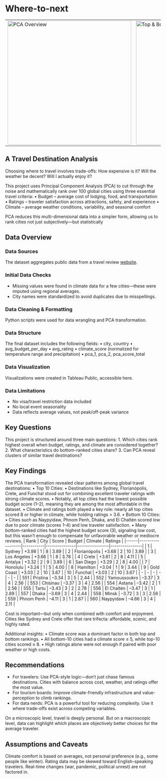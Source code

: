 # Where-to-next

<table>
  <tr>
    <td><img src="tableau/overview.jpg" alt="PCA Overview" width="400"/></td>
    <td><img src="tableau/destination_breakdown.jpg" alt="Top & Bottom Cities" width="400"/></td>
  </tr>
</table>

## A Travel Destination Analysis

Choosing where to travel involves trade-offs: How expensive is it? Will the weather be decent? Will I actually enjoy it?

This project uses Principal Component Analysis (PCA) to cut through the noise and mathematically rank over 100 global cities using three essential travel criteria:
	•	Budget – average cost of lodging, food, and transportation
	•	Ratings – traveler satisfaction across attractions, safety, and experience
	•	Climate – average weather conditions, variability, and seasonal comfort

PCA reduces this multi-dimensional data into a simpler form, allowing us to rank cities not just subjectively—but statistically


## Data Overview

### Data Sources

The dataset aggregates public data from a travel review [website](https://www.kaggle.com/datasets/furkanima/worldwide-travel-cities-ratings-and-climate).

### Initial Data Checks

- Missing values were found in climate data for a few cities—these were imputed using regional averages.
- City names were standardized to avoid duplicates due to misspellings.

### Data Cleaning & Formatting

Python scripts were used for data wrangling and PCA transformation.

### Data Structure

The final dataset includes the following fields:
	•	city, country
	•	avg_budget_per_day
	•	avg_rating
	•	climate_score (normalized for temperature range and precipitation)
	•	pca_1, pca_2, pca_score_total

### Data Visualization

Visualizations were created in Tableau Public, accessible here.

### Data Limitations
- No visa/travel restriction data included
- No local event seasonality
- Data reflects average values, not peak/off-peak variance


## Key Questions

This project is structured around three main questions:
	1.	Which cities rank highest overall when budget, ratings, and climate are considered together?
	2.	What characteristics do bottom-ranked cities share?
	3.	Can PCA reveal clusters of similar travel destinations?


## Key Findings

The PCA transformation revealed clear patterns among global travel destinations:
	•	Top 10 Cities:
	•	Destinations like Sydney, Florianópolis, Crete, and Funchal stood out for combining excellent traveler ratings with strong climate scores.
	•	Notably, all top cities had the lowest possible budget score (1–2), meaning they are among the most affordable in the dataset.
	•	Climate and ratings both played a key role: nearly all top cities scored 8 or higher in climate, while holding ratings > 3.6.
	•	Bottom 10 Cities:
	•	Cities such as Naypyidaw, Phnom Penh, Dhaka, and El Chaltén scored low due to poor climate (scores 1–4) and low traveler satisfaction.
	•	Many bottom-ranked cities had the highest budget score (3), signaling low cost, but this wasn’t enough to compensate for unfavorable weather or mediocre reviews.
| Rank | City             |   Score   | Budget        | Climate        | Ratings        |
|------|------------------|-----------|---------------|----------------|----------------|
| 1    | Sydney           | +3.98     | 1             | 8              | 3.89           |
| 2    | Florianópolis    | +3.68     | 2             | 10             | 3.89           |
| 3    | Los Angeles      | +3.66     | 1             | 8              | 3.78           |
| 4    | Crete            | +3.61     | 2             | 8              | 4.11           |
| 5    | Antalya          | +3.32     | 2             | 9              | 3.89           |
| 6    | San Diego        | +3.29     | 2             | 8              | 4.00           |
| 7    | Honolulu         | +3.24     | 1             | 5              | 4.00           |
| 8    | Hamilton         | +3.04     | 1             | 9              | 3.44           |
| 9    | Gold Coast       | +3.03     | 2             | 10             | 3.67           |
| 10   | Funchal          | +3.03     | 2             | 10             | 3.67           |
| -    | -                | -         | -             | -              | -              |
| 551  | Pristina         | –3.34     | 3             | 5              | 2.44           |
| 552  | Yamoussoukro     | –3.37     | 3             | 4              | 2.56           |
| 553  | Chisinau         | –3.37     | 3             | 4              | 2.56           |
| 554  | Astana           | –3.42     | 2             | 1              | 2.56           |
| 555  | Tartu            | –3.43     | 3             | 2              | 2.78           |
| 556  | El Chaltén       | –3.47     | 3             | 1              | 2.89           |
| 557  | Dhaka            | –3.69     | 3             | 4              | 2.44           |
| 558  | Minsk            | –3.72     | 3             | 3              | 2.56           |
| 559  | Phnom Penh       | –4.11     | 3             | 1              | 2.67           |
| 560  | Naypyidaw        | –4.66     | 3             | 4              | 2.11           |

Cost is important—but only when combined with comfort and enjoyment. Cities like Sydney and Crete offer that rare trifecta: affordable, scenic, and highly rated.

Additional insights:
	•	Climate score was a dominant factor in both top and bottom rankings.
	•	All bottom-10 cities had a climate score ≤ 5, while top-10 cities scored ≥ 8.
	•	High ratings alone were not enough if paired with poor weather or high costs.


## Recommendations
- For travelers: Use PCA-style logic—don’t just chase famous destinations. Cities with balance across cost, weather, and ratings offer the most value.
- For tourism boards: Improve climate-friendly infrastructure and value-perception to climb rankings.
- For data nerds: PCA is a powerful tool for reducing complexity. Use it where trade-offs exist across competing variables.

On a microscopic level, travel is deeply personal. But on a macroscopic level, data can highlight which places are objectively better choices for the average traveler.


## Assumptions and Caveats
Climate comfort is based on averages, not personal preference (e.g., some people like winter).
Rating data may be skewed toward English-speaking travelers.
Real-time changes (war, pandemic, political unrest) are not factored in.
